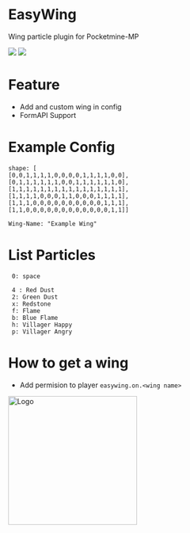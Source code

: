 # EasyWing
Wing particle plugin for Pocketmine-MP

<a href="https://poggit.pmmp.io/p/EasyWing"><img src="https://poggit.pmmp.io/shield.state/EasyWing"></a>
<a href="https://poggit.pmmp.io/p/EasyWing"><img src="https://poggit.pmmp.io/shield.dl.total/EasyWing"></a>

# Feature
 + Add and custom wing in config
 + FormAPI Support

# Example Config
```
shape: [
[0,0,1,1,1,1,0,0,0,0,1,1,1,1,0,0],
[0,1,1,1,1,1,1,0,0,1,1,1,1,1,1,0],
[1,1,1,1,1,1,1,1,1,1,1,1,1,1,1,1],
[1,1,1,1,0,0,0,1,1,0,0,0,1,1,1,1],
[1,1,1,0,0,0,0,0,0,0,0,0,0,1,1,1],
[1,1,0,0,0,0,0,0,0,0,0,0,0,0,1,1]]

Wing-Name: "Example Wing"
```

# List Particles
```
 0: space

 4 : Red Dust
 2: Green Dust
 x: Redstone
 f: Flame
 b: Blue Flame
 h: Villager Happy
 p: Villager Angry
```

# How to get a wing
+ Add permision to player `easywing.on.<wing name>`

<img align="left" widht="auto" height="260" src="https://github.com/ZzKino/EasyWing/blob/master/icon.png?raw=true" alt="Logo">
